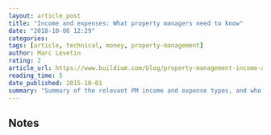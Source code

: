 ```yaml
---
layout: article_post
title: "Income and expenses: What property managers need to know"
date: "2018-10-06 12:29"
categories:
tags: [article, technical, money, property-management]
author: Marc Levetin
rating: 2
article_url: https://www.buildium.com/blog/property-management-income-and-expenses/
reading_time: 5
date_published: 2015-10-01
summary: "Summary of the relevant PM income and expense types, and who is responsible for each"
---
```


## Notes

